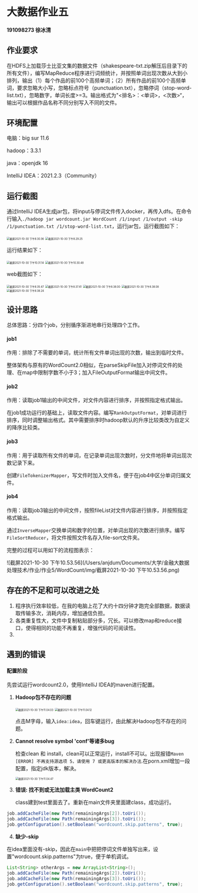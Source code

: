 # 大数据作业五

#### 191098273 徐冰清

## 作业要求

在HDFS上加载莎士比亚文集的数据文件（shakespeare-txt.zip解压后目录下的所有文件），编写MapReduce程序进行词频统计，并按照单词出现次数从大到小排列，输出（1）每个作品的前100个高频单词；（2）所有作品的前100个高频单词，要求忽略大小写，忽略标点符号（punctuation.txt），忽略停词（stop-word-list.txt），忽略数字，单词长度>=3。输出格式为"<排名>：<单词>，<次数>“，输出可以根据作品名称不同分别写入不同的文件。

## 环境配置

电脑：big sur 11.6

hadoop：3.3.1

java：openjdk 16

IntelliJ IDEA：2021.2.3（Community）



## 运行截图

通过IntelliJ IDEA生成jar包，将input与停词文件传入docker，再传入dfs。在命令行输入`./hadoop jar wordcount.jar WordCount /1/input /1/output -skip /1/punctuation.txt /1/stop-word-list.txt`，运行jar包，运行截图如下：

<img src="/Users/anjdum/Documents/大学/金融大数据处理技术/作业/作业5/WordCount/img/截屏2021-10-30 下午8.30.36.png" alt="截屏2021-10-30 下午8.30.36" style="zoom:50%;" />

<img src="/Users/anjdum/Documents/大学/金融大数据处理技术/作业/作业5/WordCount/img/截屏2021-10-30 下午8.29.25.png" alt="截屏2021-10-30 下午8.29.25" style="zoom:50%;" />

运行结果如下：

<img src="/Users/anjdum/Documents/大学/金融大数据处理技术/作业/作业5/WordCount/img/截屏2021-10-30 下午10.31.14.png" alt="截屏2021-10-30 下午10.31.14" style="zoom:50%;" />

<img src="/Users/anjdum/Documents/大学/金融大数据处理技术/作业/作业5/WordCount/img/截屏2021-10-30 下午10.30.48.png" alt="截屏2021-10-30 下午10.30.48" style="zoom:50%;" />



web截图如下：

<img src="/Users/anjdum/Documents/大学/金融大数据处理技术/作业/作业5/WordCount/img/截屏2021-10-30 下午8.35.47.png" alt="截屏2021-10-30 下午8.35.47" style="zoom:50%;" />



<img src="/Users/anjdum/Documents/大学/金融大数据处理技术/作业/作业5/WordCount/img/截屏2021-10-30 下午8.37.41.png" alt="截屏2021-10-30 下午8.37.41" style="zoom:50%;" />

<img src="/Users/anjdum/Documents/大学/金融大数据处理技术/作业/作业5/WordCount/img/截屏2021-10-30 下午8.38.00.png" alt="截屏2021-10-30 下午8.38.00" style="zoom:50%;" />

<img src="/Users/anjdum/Documents/大学/金融大数据处理技术/作业/作业5/WordCount/img/截屏2021-10-30 下午8.38.08.png" alt="截屏2021-10-30 下午8.38.08" style="zoom:50%;" />

<img src="/Users/anjdum/Documents/大学/金融大数据处理技术/作业/作业5/WordCount/img/截屏2021-10-30 下午8.38.24.png" alt="截屏2021-10-30 下午8.38.24" style="zoom:50%;" />

## 设计思路

总体思路：分四个job，分别循序渐进地串行处理四个工作。

#### **job1**

作用：排除了不需要的单词，统计所有文件单词出现的次数，输出到临时文件。

整体架构与原有的WordCount2.0相似，在parseSkipFile加入对停词文件的处理、在map中限制字数不小于3；加入FileOutputFormat输出中间文件。



#### **job2**

作用：读取job1输出的中间文件，对文件内容进行排序，并按照指定格式输出。

在job1成功运行的基础上，读取文件内容。编写`RankOutputFormat`，对单词进行排序，同时调整输出格式。其中需要排序时hadoop默认的升序比较类改为自定义的降序比较类。



#### **job3**

作用：用于读取所有文件的单词，在记录单词出现次数时，分文件地将单词出现次数记录下来。

创建`FileTokenizerMapper`，写文件时加入文件名，便于在job4中区分单词归属文件。



#### **job4**

作用：读取job3输出的中间文件，按照fileList对文件内容进行排序，并按照指定格式输出。

通过`InverseMapper`交换单词和数字的位置，对单词出现的次数进行排序。编写`FileSortReducer`，将文件按照文件名存入file-sort文件夹。

完整的过程可以用如下的流程图表示：

![截屏2021-10-30 下午10.53.56](/Users/anjdum/Documents/大学/金融大数据处理技术/作业/作业5/WordCount/img/截屏2021-10-30 下午10.53.56.png)



## 存在的不足和可以改进之处

1. 程序执行效率较低，在我的电脑上花了大约十四分钟才跑完全部数据，数据读取传输多次，消耗内存，增加通信负担。
2. 各类重复性大，文件中复制粘贴部分多，冗长。可以修改map和reduce接口，使得相同的功能不再重复，增强代码的可阅读性。
3. 

## 遇到的错误

#### **配置阶段**

先尝试运行wordcount2.0，使用IntelliJ IDEA的maven进行配置。

1. **Hadoop包不存在的问题**

   <img src="/Users/anjdum/Documents/大学/金融大数据处理技术/作业/作业5/WordCount/img/截屏2021-10-30 下午11.04.03.png" alt="截屏2021-10-30 下午11.04.03" style="zoom:50%;" />

   <img src="/Users/anjdum/Documents/大学/金融大数据处理技术/作业/作业5/WordCount/img/截屏2021-10-30 下午11.04.12.png" alt="截屏2021-10-30 下午11.04.12" style="zoom:50%;" />

   点击M字母，输入`idea:idea`，回车键运行，由此解决Hadoop包不存在的问题。

2. **Cannot resolve symbol 'conf'等诸多bug**

   检查clean 和 install，clean可以正常运行，install不可以。出现报错`Maven [ERROR] 不再支持源选项 5，请使用 7 或更高版本的解决办法`.在porn.xml增加一段配置，指定jdk版本，解决。

   <img src="/Users/anjdum/Documents/大学/金融大数据处理技术/作业/作业5/WordCount/img/截屏2021-10-30 下午11.04.47.png" alt="截屏2021-10-30 下午11.04.47" style="zoom:50%;" />

   

3. **错误: 找不到或无法加载主类 WordCount2**

   class建到test里面去了。重新在main文件夹里面建class，成功运行。

```java
job.addCacheFile(new Path(remainingArgs[2]).toUri());
job.addCacheFile(new Path(remainingArgs[3]).toUri());
job.getConfiguration().setBoolean("wordcount.skip.patterns", true);
```

4. **缺少-skip**

在idea里面没有-skip，因此在`main`中把把停词文件单独写出来，设置"wordcount.skip.patterns"为true，便于单机调试。

```java
List<String> otherArgs = new ArrayList<String>();
job.addCacheFile(new Path(remainingArgs[2]).toUri());
job.addCacheFile(new Path(remainingArgs[3]).toUri());       
job.getConfiguration().setBoolean("wordcount.skip.patterns", true);
```

